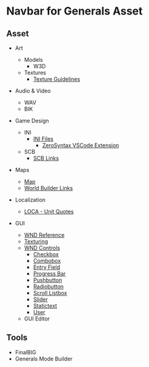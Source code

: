 <!-- markdownlint-disable -->
# Navbar for Generals Asset

## Asset
- Art
  - Models
    - W3D
  - Textures
    - [Texture Guidelines](Art/dds/texture_guidelines.md)
- Audio & Video
  - WAV
  - BIK
- Game Design
  - INI
    - [INI Files](GameDesign/ini)
      - [ZeroSyntax VSCode Extension](GameDesign/ini/ini-linter.md)
  - SCB
    - [SCB Links](GameDesign/scb/links.md)
- Maps
  - [Map](GameDesign/ini/map.md)
  - [World Builder Links](Maps/worldbuilder/links.md)
- Localization
  - [LOCA - Unit Quotes](Localization/unit_quotes.txt)

- GUI
  - [WND Reference](GUI/wnd_reference.md)
  - [Texturing](GUI/texturing.md)
  - [WND Controls](GUI/WND_Controls)
    - [Checkbox](GUI/WND_Controls/checkbox.md)
    - [Combobox](GUI/WND_Controls/combobox.md)
    - [Entry Field](GUI/WND_Controls/entryfiled.md)
    - [Progress Bar](GUI/WND_Controls/progressbar.md)
    - [Pushbutton](GUI/WND_Controls/pushbutton.md)
    - [Radiobutton](GUI/WND_Controls/radiobutton.md)
    - [Scroll Listbox](GUI/WND_Controls/scrollistbox.md)
    - [Slider](GUI/WND_Controls/slider.md)
    - [Statictext](GUI/WND_Controls/statictext.md)
    - [User](GUI/WND_Controls/user.md)
  - GUI Editor

## Tools
  - FinalBIG
  - Generals Mode Builder
<!-- markdownlint-restore -->
